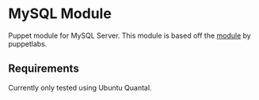 # MySQL Module

Puppet module for MySQL Server. This module is based off the [module](ps://github.com/puppetlabs/puppetlabs-mysql) by puppetlabs. 

## Requirements

Currently only tested using Ubuntu Quantal.